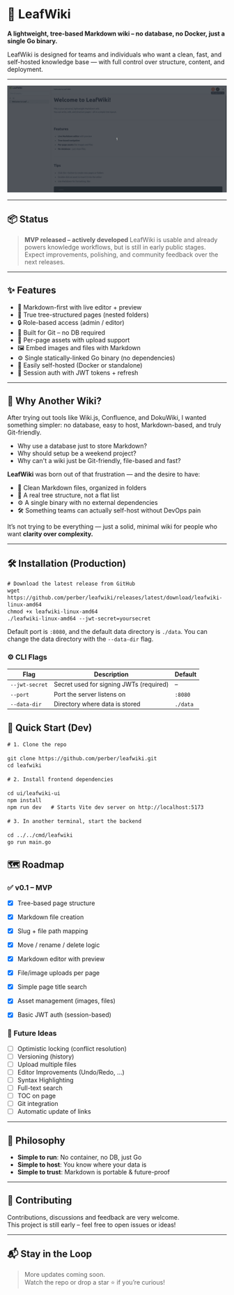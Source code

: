 # 🌿 LeafWiki

**A lightweight, tree-based Markdown wiki – no database, no Docker, just a single Go binary.**

LeafWiki is designed for teams and individuals who want a clean, fast, and self-hosted knowledge base — with full control over structure, content, and deployment.

---

![Leafwiki](./preview.gif)

---

## 📦 Status

> **MVP released – actively developed** 
LeafWiki is usable and already powers knowledge workflows, but is still in early public stages.  
Expect improvements, polishing, and community feedback over the next releases.

---

## ✨ Features

- 🧾 Markdown-first with live editor + preview
- 🌲 True tree-structured pages (nested folders)
- 🔒 Role-based access (admin / editor)
- 🧠 Built for Git – no DB required
- 📂 Per-page assets with upload support
- 🖼️ Embed images and files with Markdown
- ⚙️ Single statically-linked Go binary (no dependencies)
- 🚀 Easily self-hosted (Docker or standalone)
- 🔁 Session auth with JWT tokens + refresh

---

## 💭 Why Another Wiki?

After trying out tools like Wiki.js, Confluence, and DokuWiki, I wanted something simpler: no database, easy to host, Markdown-based, and truly Git-friendly.

- Why use a database just to store Markdown?
- Why should setup be a weekend project?
- Why can't a wiki just be Git-friendly, file-based and fast?

**LeafWiki** was born out of that frustration — and the desire to have:

- 🧾 Clean Markdown files, organized in folders
- 🧠 A real tree structure, not a flat list
- ⚙️ A single binary with no external dependencies
- 🛠️ Something teams can actually self-host without DevOps pain

It’s not trying to be everything — just a solid, minimal wiki for people who want **clarity over complexity.**

---

## 🛠️ Installation (Production)

```
# Download the latest release from GitHub
wget https://github.com/perber/leafwiki/releases/latest/download/leafwiki-linux-amd64
chmod +x leafwiki-linux-amd64
./leafwiki-linux-amd64 --jwt-secret=yoursecret
```

Default port is `:8080`, and the default data directory is `./data`.
You can change the data directory with the `--data-dir` flag.


### ⚙️ CLI Flags

| Flag               | Description                                 | Default       |
|--------------------|---------------------------------------------|---------------|
| `--jwt-secret`     | Secret used for signing JWTs (required)     | –             |
| `--port`           | Port the server listens on                  | `:8080`       |
| `--data-dir`       | Directory where data is stored              | `./data`      |


## 🚀 Quick Start (Dev)

```
# 1. Clone the repo

git clone https://github.com/perber/leafwiki.git
cd leafwiki

# 2. Install frontend dependencies

cd ui/leafwiki-ui
npm install
npm run dev   # Starts Vite dev server on http://localhost:5173

# 3. In another terminal, start the backend

cd ../../cmd/leafwiki
go run main.go
```


## 🗺️ Roadmap

### ✅ v0.1 – MVP
- [x] Tree-based page structure
- [x] Markdown file creation
- [x] Slug + file path mapping
- [x] Move / rename / delete logic
- [x] Markdown editor with preview
- [x] File/image uploads per page
- [x] Simple page title search
- [x] Asset management (images, files)
- [x] Basic JWT auth (session-based)


### 🧪 Future Ideas
- [ ] Optimistic locking (conflict resolution)
- [ ] Versioning (history)
- [ ] Upload multiple files
- [ ] Editor Improvements (Undo/Redo, ...)
- [ ] Syntax Highlighting
- [ ] Full-text search
- [ ] TOC on page
- [ ] Git integration
- [ ] Automatic update of links

---

## 🧠 Philosophy

- **Simple to run**: No container, no DB, just Go
- **Simple to host**: You know where your data is
- **Simple to trust**: Markdown is portable & future-proof

---

## 🙋 Contributing

Contributions, discussions and feedback are very welcome.  
This project is still early – feel free to open issues or ideas!

---

## 📬 Stay in the Loop

> More updates coming soon.  
> Watch the repo or drop a star ⭐ if you’re curious!
